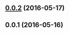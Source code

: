 <a name="0.0.2"></a>
## [0.0.2](https://github.com/MarcScheib/aurelia-syntax-highlighter/compare/0.0.1...v0.0.2) (2016-05-17)



<a name="0.0.1"></a>
## 0.0.1 (2016-05-16)



